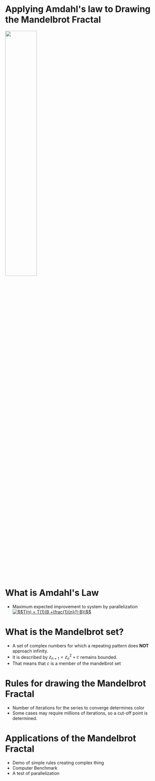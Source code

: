 <!--
  The Presentation File
  This file contains my presentation for calculus project
  Henry J Schmale
-->

# Applying Amdahl's law to Drawing the Mandelbrot Fractal
<img src="http://upload.wikimedia.org/wikipedia/commons/2/21/Mandel_zoom_00_mandelbrot_set.jpg" width="45%" style="margin:auto"/>

# What is Amdahl's Law
* Maximum expected improvement to system by parallelization
<a href="http://www.codecogs.com/eqnedit.php?latex=$$T(n)&space;=&space;T(1)(B&space;&plus;\frac{1}{n}(1-B))$$" target="_blank"><img src="http://latex.codecogs.com/gif.latex?$$T(n)&space;=&space;T(1)(B&space;&plus;\frac{1}{n}(1-B))$$" title="$$T(n) = T(1)(B +\frac{1}{n}(1-B))$$" /></a>

# What is the Mandelbrot set?
* A set of complex numbers for which a repeating pattern does **NOT**
approach infinity.
* It is described by $z_{n+1} = z_{n}^2+c$ remains bounded.
* That means that $c$ is a member of the mandelbrot set

# Rules for drawing the Mandelbrot Fractal
* Number of Iterations for the series to converge determines color
* Some cases may require millions of iterations, so a cut-off point is
  determined.

# Applications of the Mandelbrot Fractal
* Demo of simple rules creating complex thing
* Computer Benchmark
* A test of parallelization
